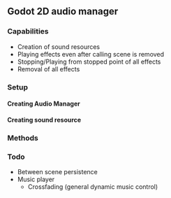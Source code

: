 ## Godot 2D audio manager
### Capabilities
- Creation of sound resources
- Playing effects even after calling scene is removed
- Stopping/Playing from stopped point of all effects
- Removal of all effects

### Setup
#### Creating Audio Manager

#### Creating sound resource

### Methods

### Todo
- Between scene persistence
- Music player
    - Crossfading (general dynamic music control)